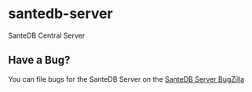 # santedb-server
SanteDB Central Server

## Have a Bug?

You can file bugs for the SanteDB Server on the [SanteDB Server BugZilla](https://bugzilla.fyfesoftware.ca/describecomponents.cgi?product=SanteDB%20iCDR%20%28Server%29)
